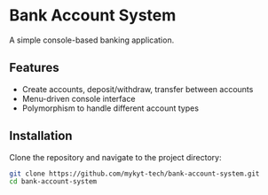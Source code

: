 # Bank Account System

A simple console-based banking application.

## Features

- Create accounts, deposit/withdraw, transfer between accounts
- Menu-driven console interface
- Polymorphism to handle different account types

## Installation

Clone the repository and navigate to the project directory:

```bash
git clone https://github.com/mykyt-tech/bank-account-system.git
cd bank-account-system